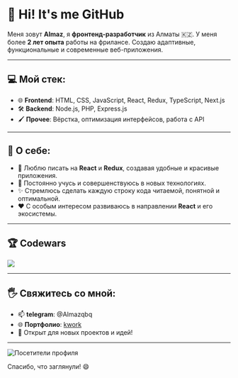 # 👋 Hi! It's me GitHub 

Меня зовут **Almaz**, я **фронтенд-разработчик** из Алматы 🇰🇿. У меня более **2 лет опыта** работы на фрилансе. Создаю адаптивные, функциональные и современные веб-приложения. 

---

## 💻 Мой стек:
- 🌐 **Frontend**: HTML, CSS, JavaScript, React, Redux, TypeScript, Next.js
- 🛠️ **Backend**: Node.js, PHP, Express.js
- 🖌️ **Прочее**: Вёрстка, оптимизация интерфейсов, работа с API

---

## 🌱 О себе:
- 🔧 Люблю писать на **React** и **Redux**, создавая удобные и красивые приложения.
- 🚀 Постоянно учусь и совершенствуюсь в новых технологиях.
- ✨ Стремлюсь сделать каждую строку кода читаемой, понятной и оптимальной.
- ❤️ С особым интересом развиваюсь в направлении **React** и его экосистемы.
---

## 🏆 Codewars

![](https://www.codewars.com/users/Almazq/badges/large)

---

## 🖐️ Свяжитесь со мной:
- 📫 **telegram**: @Almazqbq
- 🌐 **Портфолио**: [kwork](https://kwork.ru/user/almazq)
- 🤝 Открыт для новых проектов и идей!

---

![Посетители профиля](https://hits.seeyoufarm.com/api/count/incr/badge.svg?url=https://github.com/Almazq&title=Просмотры)


Спасибо, что заглянули! 😄
